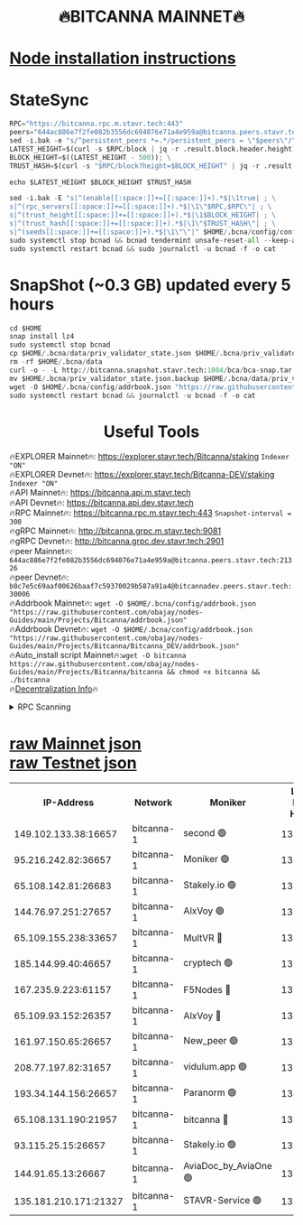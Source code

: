 <h1 align="center"> 🔥BITCANNA MAINNET🔥</h1>


[Node installation instructions](https://github.com/obajay/nodes-Guides/tree/main/Projects/Bitcanna)
=

# StateSync
```python
RPC="https://bitcanna.rpc.m.stavr.tech:443"
peers="644ac886e7f2fe082b3556dc694076e71a4e959a@bitcanna.peers.stavr.tech:21326"
sed -i.bak -e "s/^persistent_peers *=.*/persistent_peers = \"$peers\"/" $HOME/.bcna/config/config.toml
LATEST_HEIGHT=$(curl -s $RPC/block | jq -r .result.block.header.height); \
BLOCK_HEIGHT=$((LATEST_HEIGHT - 500)); \
TRUST_HASH=$(curl -s "$RPC/block?height=$BLOCK_HEIGHT" | jq -r .result.block_id.hash)

echo $LATEST_HEIGHT $BLOCK_HEIGHT $TRUST_HASH

sed -i.bak -E "s|^(enable[[:space:]]+=[[:space:]]+).*$|\1true| ; \
s|^(rpc_servers[[:space:]]+=[[:space:]]+).*$|\1\"$RPC,$RPC\"| ; \
s|^(trust_height[[:space:]]+=[[:space:]]+).*$|\1$BLOCK_HEIGHT| ; \
s|^(trust_hash[[:space:]]+=[[:space:]]+).*$|\1\"$TRUST_HASH\"| ; \
s|^(seeds[[:space:]]+=[[:space:]]+).*$|\1\"\"|" $HOME/.bcna/config/config.toml
sudo systemctl stop bcnad && bcnad tendermint unsafe-reset-all --keep-addr-book
sudo systemctl restart bcnad && sudo journalctl -u bcnad -f -o cat
```
# SnapShot (~0.3 GB) updated every 5 hours
```python
cd $HOME
snap install lz4
sudo systemctl stop bcnad
cp $HOME/.bcna/data/priv_validator_state.json $HOME/.bcna/priv_validator_state.json.backup
rm -rf $HOME/.bcna/data
curl -o - -L http://bitcanna.snapshot.stavr.tech:1004/bca/bca-snap.tar.lz4 | lz4 -c -d - | tar -x -C $HOME/.bcna --strip-components 2
mv $HOME/.bcna/priv_validator_state.json.backup $HOME/.bcna/data/priv_validator_state.json
wget -O $HOME/.bcna/config/addrbook.json "https://raw.githubusercontent.com/obajay/nodes-Guides/main/Projects/Bitcanna/addrbook.json"
sudo systemctl restart bcnad && journalctl -u bcnad -f -o cat
```

 <h1 align="center"> Useful Tools</h1>

🔥EXPLORER Mainnet🔥:    https://explorer.stavr.tech/Bitcanna/staking          `Indexer "ON"` \
🔥EXPLORER Devnet🔥:     https://explorer.stavr.tech/Bitcanna-DEV/staking     `Indexer "ON"` \
🔥API Mainnet🔥:         https://bitcanna.api.m.stavr.tech \
🔥API Devnet🔥:          https://bitcanna.api.dev.stavr.tech \
🔥RPC Mainnet🔥:         https://bitcanna.rpc.m.stavr.tech:443         `Snapshot-interval = 300` \
🔥gRPC Mainnet🔥:        http://bitcanna.grpc.m.stavr.tech:9081 \
🔥gRPC Devnet🔥:         http://bitcanna.grpc.dev.stavr.tech:2901 \
🔥peer Mainnet🔥:        `644ac886e7f2fe082b3556dc694076e71a4e959a@bitcanna.peers.stavr.tech:21326` \
🔥peer Devnet🔥:         `b0c7e5c69aaf00626baaf7c59370029b587a91a4@bitcannadev.peers.stavr.tech:30006` \
🔥Addrbook Mainnet🔥:    ```wget -O $HOME/.bcna/config/addrbook.json "https://raw.githubusercontent.com/obajay/nodes-Guides/main/Projects/Bitcanna/addrbook.json"``` \
🔥Addrbook Devnet🔥:    ```wget -O $HOME/.bcna/config/addrbook.json "https://raw.githubusercontent.com/obajay/nodes-Guides/main/Projects/Bitcanna/Bitcanna_DEV/addrbook.json"``` \
🔥Auto_install script Mainnet🔥:```wget -O bitcanna https://raw.githubusercontent.com/obajay/nodes-Guides/main/Projects/Bitcanna/bitcanna && chmod +x bitcanna && ./bitcanna``` \
🔥[Decentralization Info](https://github.com/obajay/StateSync-snapshots/tree/main/Projects/Bitcanna/Decentralization)🔥


<details>
<summary>RPC Scanning</summary>

<h2 align="center"> We scan nodes in real time every 4 hours. And we provide the final result of RPC endpoints.
We cannot influence the operation of these nodes in any way. </h2>


```python
If Voting Power is higher than 0 --> then the Node is a validator of the network and may be subject to attack and be a potential threat to the chain.
```
```python
We marked such validators with a red symbol
```

</details>

[raw Mainnet json](https://rpc-check.bcam.stavr.tech/bcam/rpc-bcam-result.json) \
[raw Testnet json](https://github.com/obajay/StateSync-snapshots/tree/main/Projects/Bitcanna/Rpc-Check-Testnet)
=



<table><tr><th>IP-Address</th><th>Network</th><th>Moniker</th><th>Latest Block Height</th><th>Earliest Block Height</th><th>Catching Up</th><th>Tx Index</th><th>Voting Power</th><th>Scan Time</th></tr><tr><td>149.102.133.38:16657</td><td>bitcanna-1</td><td>second 🟢</td><td>13040272</td><td>1</td><td>False</td><td>on</td><td>0</td><td>2024-03-16T18:48:41.244905287UTC</td></tr><tr><td>95.216.242.82:36657</td><td>bitcanna-1</td><td>Moniker 🟢</td><td>13040261</td><td>5776907</td><td>False</td><td>on</td><td>0</td><td>2024-03-16T18:47:37.818752509UTC</td></tr><tr><td>65.108.142.81:26683</td><td>bitcanna-1</td><td>Stakely.io 🟢</td><td>13040265</td><td>6152001</td><td>False</td><td>on</td><td>0</td><td>2024-03-16T18:48:01.148382509UTC</td></tr><tr><td>144.76.97.251:27657</td><td>bitcanna-1</td><td>AlxVoy 🟢</td><td>13040270</td><td>8805201</td><td>False</td><td>on</td><td>0</td><td>2024-03-16T18:48:30.730723403UTC</td></tr><tr><td>65.109.155.238:33657</td><td>bitcanna-1</td><td>MultVR 🔴</td><td>13040266</td><td>9933415</td><td>False</td><td>on</td><td>352405</td><td>2024-03-16T18:48:08.726126394UTC</td></tr><tr><td>185.144.99.40:46657</td><td>bitcanna-1</td><td>cryptech 🟢</td><td>13040260</td><td>11528001</td><td>False</td><td>on</td><td>0</td><td>2024-03-16T18:47:33.461929805UTC</td></tr><tr><td>167.235.9.223:61157</td><td>bitcanna-1</td><td>F5Nodes 🔴</td><td>13040267</td><td>12084001</td><td>False</td><td>on</td><td>570</td><td>2024-03-16T18:48:13.021885170UTC</td></tr><tr><td>65.109.93.152:26357</td><td>bitcanna-1</td><td>AlxVoy 🔴</td><td>13040272</td><td>12109301</td><td>False</td><td>on</td><td>1391929</td><td>2024-03-16T18:48:41.748313396UTC</td></tr><tr><td>161.97.150.65:26657</td><td>bitcanna-1</td><td>New_peer 🟢</td><td>13040265</td><td>12254001</td><td>False</td><td>on</td><td>0</td><td>2024-03-16T18:48:01.462927208UTC</td></tr><tr><td>208.77.197.82:31657</td><td>bitcanna-1</td><td>vidulum.app 🟢</td><td>13040266</td><td>12386934</td><td>False</td><td>on</td><td>0</td><td>2024-03-16T18:48:04.284298777UTC</td></tr><tr><td>193.34.144.156:26657</td><td>bitcanna-1</td><td>Paranorm 🟢</td><td>13040268</td><td>12697701</td><td>False</td><td>on</td><td>0</td><td>2024-03-16T18:48:19.684873699UTC</td></tr><tr><td>65.108.131.190:21957</td><td>bitcanna-1</td><td>bitcanna 🔴</td><td>13040268</td><td>12940268</td><td>False</td><td>on</td><td>419906</td><td>2024-03-16T18:48:17.382006438UTC</td></tr><tr><td>93.115.25.15:26657</td><td>bitcanna-1</td><td>Stakely.io 🟢</td><td>13040264</td><td>13004569</td><td>False</td><td>on</td><td>0</td><td>2024-03-16T18:47:56.658583158UTC</td></tr><tr><td>144.91.65.13:26667</td><td>bitcanna-1</td><td>AviaDoc_by_AviaOne 🟢</td><td>13040269</td><td>13028101</td><td>False</td><td>on</td><td>0</td><td>2024-03-16T18:48:26.142291531UTC</td></tr><tr><td>135.181.210.171:21327</td><td>bitcanna-1</td><td>STAVR-Service 🟢</td><td>13040270</td><td>13038801</td><td>False</td><td>on</td><td>0</td><td>2024-03-16T18:48:30.517823852UTC</td></tr></table>
